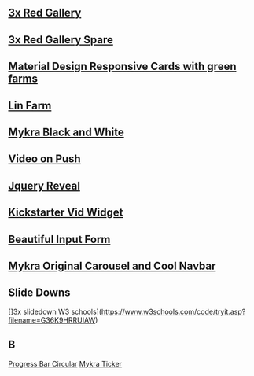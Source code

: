 ## [3x Red Gallery](https://codepen.io/Teeke/pen/eoJxJZ)
## [3x Red Gallery Spare](https://codepen.io/Teeke/pen/ZZbPNP)
## [Material Design Responsive Cards with green farms](https://codepen.io/Teeke/pen/qwOgWV)
## [Lin Farm](https://codepen.io/Teeke/pen/bJBpBL)
## [Mykra Black and White](https://codepen.io/Teeke/pen/xeEOGL)
## [Video on Push](https://codepen.io/Teeke/pen/BELBRP)
## [Jquery Reveal](https://www.w3schools.com/jquery/tryit.asp?filename=tryjquery_slide_down)
## [Kickstarter Vid Widget](https://codepen.io/Teeke/pen/JVMEwa)
## [Beautiful Input Form](https://codepen.io/Teeke/pen/MxxMYr)
## [Mykra Original Carousel and Cool Navbar ](https://codepen.io/Teeke/pen/pYYNbE)

## Slide Downs

[]3x slidedown W3 schools](https://www.w3schools.com/code/tryit.asp?filename=G36K9HRRUIAW)

## B

[Progress Bar Circular](https://codepen.io/Teeke/pen/GLjoZp)
[Mykra Ticker](https://codepen.io/Teeke/pen/pYBRvr)

